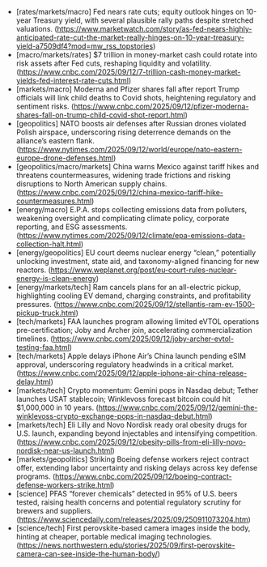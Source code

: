 - [rates/markets/macro] Fed nears rate cuts; equity outlook hinges on 10-year Treasury yield, with several plausible rally paths despite stretched valuations. (https://www.marketwatch.com/story/as-fed-nears-highly-anticipated-rate-cut-the-market-really-hinges-on-10-year-treasury-yield-a7509df4?mod=mw_rss_topstories)
- [macro/markets/rates] $7 trillion in money-market cash could rotate into risk assets after Fed cuts, reshaping liquidity and volatility. (https://www.cnbc.com/2025/09/12/7-trillion-cash-money-market-yields-fed-interest-rate-cuts.html)
- [markets/macro] Moderna and Pfizer shares fall after report Trump officials will link child deaths to Covid shots, heightening regulatory and sentiment risks. (https://www.cnbc.com/2025/09/12/pfizer-moderna-shares-fall-on-trump-child-covid-shot-report.html)
- [geopolitics] NATO boosts air defenses after Russian drones violated Polish airspace, underscoring rising deterrence demands on the alliance’s eastern flank. (https://www.nytimes.com/2025/09/12/world/europe/nato-eastern-europe-drone-defenses.html)
- [geopolitics/macro/markets] China warns Mexico against tariff hikes and threatens countermeasures, widening trade frictions and risking disruptions to North American supply chains. (https://www.cnbc.com/2025/09/12/china-mexico-tariff-hike-countermeasures.html)
- [energy/macro] E.P.A. stops collecting emissions data from polluters, weakening oversight and complicating climate policy, corporate reporting, and ESG assessments. (https://www.nytimes.com/2025/09/12/climate/epa-emissions-data-collection-halt.html)
- [energy/geopolitics] EU court deems nuclear energy “clean,” potentially unlocking investment, state aid, and taxonomy-aligned financing for new reactors. (https://www.weplanet.org/post/eu-court-rules-nuclear-energy-is-clean-energy)
- [energy/markets/tech] Ram cancels plans for an all-electric pickup, highlighting cooling EV demand, charging constraints, and profitability pressures. (https://www.cnbc.com/2025/09/12/stellantis-ram-ev-1500-pickup-truck.html)
- [tech/markets] FAA launches program allowing limited eVTOL operations pre-certification; Joby and Archer join, accelerating commercialization timelines. (https://www.cnbc.com/2025/09/12/joby-archer-evtol-testing-faa.html)
- [tech/markets] Apple delays iPhone Air’s China launch pending eSIM approval, underscoring regulatory headwinds in a critical market. (https://www.cnbc.com/2025/09/12/apple-iphone-air-china-release-delay.html)
- [markets/tech] Crypto momentum: Gemini pops in Nasdaq debut; Tether launches USAT stablecoin; Winklevoss forecast bitcoin could hit $1,000,000 in 10 years. (https://www.cnbc.com/2025/09/12/gemini-the-winklevoss-crypto-exchange-pops-in-nasdaq-debut.html)
- [markets/tech] Eli Lilly and Novo Nordisk ready oral obesity drugs for U.S. launch, expanding beyond injectables and intensifying competition. (https://www.cnbc.com/2025/09/12/obesity-pills-from-eli-lilly-novo-nordisk-near-us-launch.html)
- [markets/geopolitics] Striking Boeing defense workers reject contract offer, extending labor uncertainty and risking delays across key defense programs. (https://www.cnbc.com/2025/09/12/boeing-contract-defense-workers-strike.html)
- [science] PFAS “forever chemicals” detected in 95% of U.S. beers tested, raising health concerns and potential regulatory scrutiny for brewers and suppliers. (https://www.sciencedaily.com/releases/2025/09/250911073204.htm)
- [science/tech] First perovskite-based camera images inside the body, hinting at cheaper, portable medical imaging technologies. (https://news.northwestern.edu/stories/2025/09/first-perovskite-camera-can-see-inside-the-human-body/)